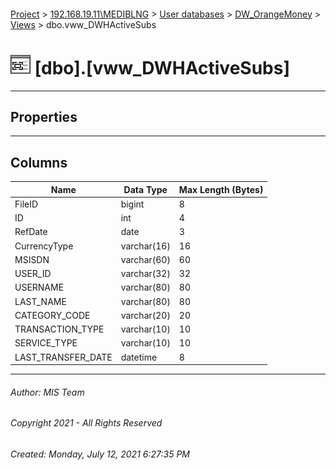 #### 

[Project](../../../../index.md) > [192.168.19.11\\MEDIBLNG](../../../index.md) > [User databases](../../index.md) > [DW_OrangeMoney](../index.md) > [Views](Views.md) > dbo.vww_DWHActiveSubs

# ![Views](../../../../Images/View32.png) [dbo].[vww_DWHActiveSubs]

---

## <a name="#properties"></a>Properties



---

## <a name="#columns"></a>Columns

| Name | Data Type | Max Length (Bytes) |
|---|---|---|
| FileID | bigint | 8 |
| ID | int | 4 |
| RefDate | date | 3 |
| CurrencyType | varchar(16) | 16 |
| MSISDN | varchar(60) | 60 |
| USER_ID | varchar(32) | 32 |
| USERNAME | varchar(80) | 80 |
| LAST_NAME | varchar(80) | 80 |
| CATEGORY_CODE | varchar(20) | 20 |
| TRANSACTION_TYPE | varchar(10) | 10 |
| SERVICE_TYPE | varchar(10) | 10 |
| LAST_TRANSFER_DATE | datetime | 8 |


---

###### Author:  MIS Team

###### Copyright 2021 - All Rights Reserved

###### Created: Monday, July 12, 2021 6:27:35 PM

